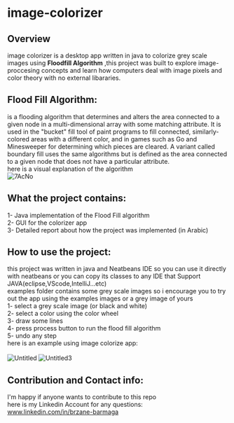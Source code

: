# image-colorizer

## Overview
image colorizer is a desktop app written in java to colorize grey scale images using **Floodfill Algorithm** ,this project was built to explore image-proccesing concepts and learn how computers deal with image pixels and color theory with no external libararies.
## Flood Fill Algorithm:
is a flooding algorithm that determines and alters the area connected to a given node in a multi-dimensional array with some matching attribute. It is used in the "bucket" fill tool of paint programs to fill connected, similarly-colored areas with a different color, and in games such as Go and Minesweeper for determining which pieces are cleared. A variant called boundary fill uses the same algorithms but is defined as the area connected to a given node that does not have a particular attribute.<br>
here is a visual explanation of the algorithm<br>
![7AcNo](https://user-images.githubusercontent.com/59266093/176354488-d11a002b-523e-4045-a7e5-9ffbbbe51114.png)<br>
## What the project contains:
1- Java implementation of the Flood Fill algorithm<br>
2- GUI for the colorizer app <br>
3- Detailed report about how the project was implemented (in Arabic)
## How to use the project:
this project was written in java and Neatbeans IDE so you can use it directly with neatbeans or you can copy its classes to any IDE that Support JAVA(eclipse,VScode,IntelliJ...etc)<br>
examples folder contains some grey scale images so i encourage you to try out the app using the examples images or a grey image of yours<br>
1- select a grey scale image (or black and white)<br>
2- select a color using the color wheel<br>
3- draw some lines <br>
4- press process button to run the flood fill algorithm <br>
5- undo any step <br>
here is an example using image colorize app: <br><br>
![Untitled](https://user-images.githubusercontent.com/59266093/176357524-397a987c-cfb4-424e-840e-7653a7d2b469.png)
![Untitled3](https://user-images.githubusercontent.com/59266093/176357549-67a536b6-7de3-4eeb-8907-583c7eb5c93c.png)
## Contribution and  Contact info:
 I'm happy if anyone wants to contribute to this repo <br>
 here is my Linkedin Account for any questions: www.linkedin.com/in/brzane-barmaga
